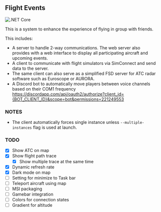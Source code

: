 ## Flight Events

![.NET Core](https://github.com/nguyenquyhy/Flight-Events/workflows/.NET%20Core/badge.svg)

This is a system to enhance the experience of flying in group with friends.

This includes:
- A server to handle 2-way communications. The web server also provides with a web interface to display all participating aircraft and upcoming events.
- A client to communicate with flight simulators via SimConnect and send data to the server.
- The same client can also serve as a simplified FSD server for ATC radar software such as Euroscope or AURORA.
- A Discord bot to automatically move players between voice channels based on their COM1 frequency
https://discordapp.com/api/oauth2/authorize?client_id={BOT_CLIENT_ID}&scope=bot&permissions=221249553

### NOTES

- The client automatically forces single instance unless `--multiple-instances` flag is used at launch.

### TODO

- [X] Show ATC on map
- [X] Show flight path trace
  - [X] Show multiple trace at the same time
- [X] Dynamic refresh rate
- [X] Dark mode on map
- [ ] Setting for minimize to Task bar
- [ ] Teleport aircraft using map
- [ ] MSI packaging
- [ ] Gamebar integration
- [ ] Colors for connection states
- [ ] Gradient for altitude
